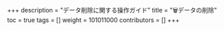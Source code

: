 +++
description = "データ削除に関する操作ガイド"
title = "🗑データの削除"
toc = true
tags = []
weight = 101011000
contributors = []
+++
